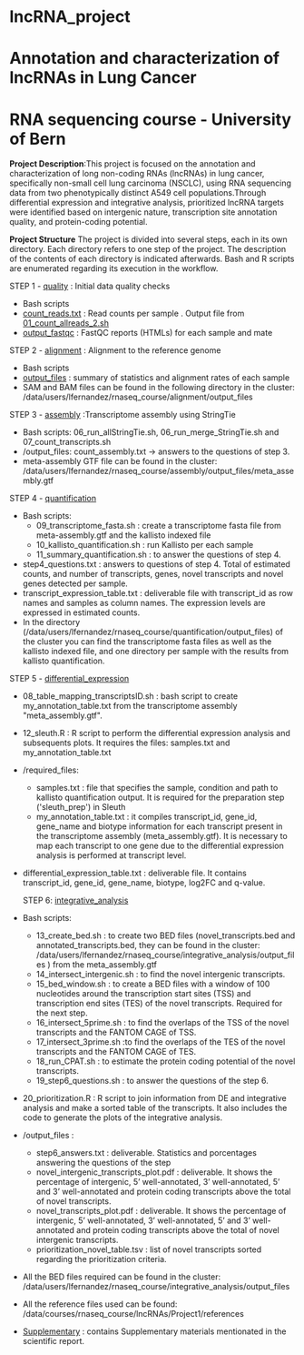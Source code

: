 # lncRNA_project
# Annotation and characterization of lncRNAs in Lung Cancer
# RNA sequencing course - University of Bern

**Project Description**:This project is focused on the annotation and characterization of long non-coding RNAs (lncRNAs) in lung cancer, specifically non-small cell lung carcinoma (NSCLC), using RNA sequencing data from two phenotypically distinct A549 cell populations.Through differential expression and integrative analysis, prioritized lncRNA targets were identified based on intergenic nature, transcription site annotation quality, and protein-coding potential.

**Project Structure**
The project is divided into several steps, each in its own directory.
Each directory refers to one step of the project. The description of the contents of each directory is indicated afterwards.
Bash and R scripts are enumerated regarding its execution in the workflow.

STEP 1 - [quality](/quality) :  Initial data quality checks
- Bash scripts
- [count_reads.txt](/quality/count_reads.txt) : Read counts per sample . Output file from [01_count_allreads_2.sh](/quality/01_count_allreads_2.sh)
- [output_fastqc](quality/output_fastqc) : FastQC reports (HTMLs) for each sample and mate
  
STEP 2 - [alignment](/alignment) : Alignment to the reference genome
- Bash scripts
- [output_files](alignment/output_files) : summary of statistics and alignment rates of each sample
- SAM and BAM files can be found in the following directory in the cluster: /data/users/lfernandez/rnaseq_course/alignment/output_files

STEP 3 - [assembly](/assembly) :Transcriptome assembly using StringTie
- Bash scripts: 06_run_allStringTie.sh, 06_run_merge_StringTie.sh and 07_count_transcripts.sh
- /output_files: count_assembly.txt -> answers to the questions of step 3.
- meta-assembly GTF file can be found in the cluster: /data/users/lfernandez/rnaseq_course/assembly/output_files/meta_assembly.gtf
        
STEP 4 - [quantification](/quantification)
- Bash scripts: 
  - 09_transcriptome_fasta.sh : create a transcriptome fasta file from meta-assembly.gtf and the kallisto indexed file
  - 10_kallisto_quantification.sh : run Kallisto per each sample
  - 11_summary_quantification.sh : to answer the questions of step 4.
- step4_questions.txt :  answers to questions of step 4. Total of estimated counts, and number of transcripts, genes, novel transcripts and novel genes detected per sample.
- transcript_expression_table.txt : deliverable file with transcript_id as row names and samples as column names. The expression levels are expressed in estimated counts.
- In the directory (/data/users/lfernandez/rnaseq_course/quantification/output_files) of the cluster you can find the transcriptome fasta files as well as the kallisto indexed file, and one directory per sample with the results from kallisto quantification.

STEP 5 - [differential_expression](/differential_expression)
- 08_table_mapping_transcriptsID.sh : bash script to create my_annotation_table.txt from the transcriptome assembly "meta_assembly.gtf".
- 12_sleuth.R : R script to perform the differential expression analysis and subsequents plots. It requires the files: samples.txt and my_annotation_table.txt
  
- /required_files: 
  - samples.txt : file that specifies the sample, condition and path to kallisto quantification output. It is required for the preparation step ('sleuth_prep') in Sleuth
  - my_annotation_table.txt : it compiles transcript_id, gene_id, gene_name and biotype information for each transcript present in the transcriptome assembly (meta_assembly.gtf). It is necessary to map each transcript to one gene due to the differential expression analysis is performed at transcript level.
  
- differential_expression_table.txt : deliverable file. It contains transcript_id, gene_id, gene_name, biotype, log2FC and q-value.

  STEP 6: [integrative_analysis](/integrative_analysis)
- Bash scripts:
  - 13_create_bed.sh : to create two BED files (novel_transcripts.bed and annotated_transcripts.bed, they can be found in the cluster: /data/users/lfernandez/rnaseq_course/integrative_analysis/output_files ) from the meta_assembly.gtf
  - 14_intersect_intergenic.sh : to find the novel intergenic transcripts.
  - 15_bed_window.sh :  to create a BED files with a window of 100 nucleotides around the transcription start sites (TSS) and transcription end sites (TES) of the novel transcripts. Required for the next step.
  - 16_intersect_5prime.sh : to find the overlaps of the TSS of the novel transcripts and the FANTOM CAGE of TSS.
  -  17_intersect_3prime.sh :to find the overlaps of the TES of the novel transcripts and the FANTOM CAGE of TES.
  -  18_run_CPAT.sh : to estimate the protein coding potential of the novel transcripts.
  -  19_step6_questions.sh :  to answer the questions of the step 6.
- 20_prioritization.R : R script to join information from DE and integrative analysis and make a sorted table of the transcripts. It also includes the code to generate the plots of the integrative analysis.

- /output_files :
  - step6_answers.txt : deliverable. Statistics and porcentages answering the questions of the step
  - novel_intergenic_transcripts_plot.pdf : deliverable. It shows the percentage of intergenic, 5’ well-annotated, 3’ well-annotated, 5’ and 3’ well-annotated and protein coding transcripts above the total of novel transcripts.
  - novel_transcripts_plot.pdf : deliverable. It shows the percentage of intergenic, 5’ well-annotated, 3’ well-annotated, 5’ and 3’ well-annotated and protein coding transcripts above the total of novel intergenic transcripts.
  - prioritization_novel_table.tsv : list of novel transcripts sorted regarding the prioritization criteria.

 - All the BED files required can be found in the cluster: /data/users/lfernandez/rnaseq_course/integrative_analysis/output_files

 - All the reference files used can be found: /data/courses/rnaseq_course/lncRNAs/Project1/references

- [Supplementary](/Supplementary) : contains Supplementary materials mentionated in the scientific report.



    
